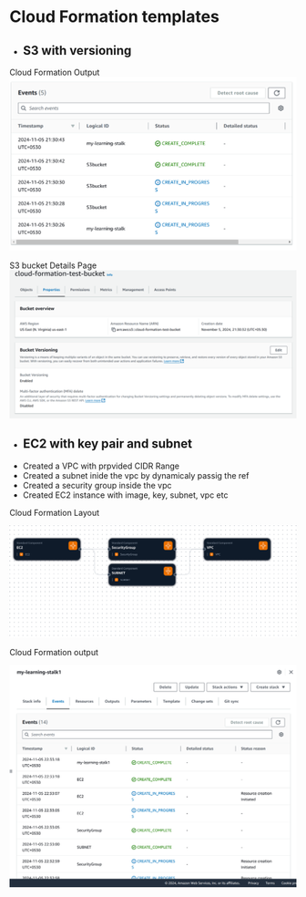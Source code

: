# Cloud Formation templates

- ## S3 with versioning

Cloud Formation Output
![alt](./s3-cft.png)

S3 bucket Details Page
![alt](./s3-listing.png)


- ## EC2 with key pair and subnet 

* Created a VPC with prpvided CIDR Range
* Created a subnet inide the vpc by dynamicaly passig the ref
* Created a security group inside the vpc
* Created EC2 instance with image, key, subnet, vpc etc

Cloud Formation Layout

![alt](./ec2-cft.png)

Cloud Formation output

![alt](./ec2-op.png)

